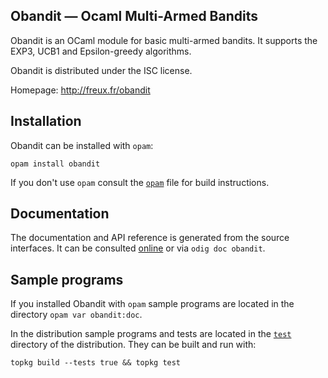 Obandit — Ocaml Multi-Armed Bandits
-------------------------------------------------------------------------------

Obandit is an OCaml module for basic multi-armed bandits. It supports the
EXP3, UCB1 and Epsilon-greedy algorithms.

Obandit is distributed under the ISC license.

Homepage: http://freux.fr/obandit  

## Installation

Obandit can be installed with `opam`:

    opam install obandit

If you don't use `opam` consult the [`opam`](opam) file for build
instructions.

## Documentation

The documentation and API reference is generated from the source
interfaces. It can be consulted [online][doc] or via `odig doc
obandit`.

[doc]: http://freux.fr/obandit/doc

## Sample programs

If you installed Obandit with `opam` sample programs are located in
the directory `opam var obandit:doc`.

In the distribution sample programs and tests are located in the
[`test`](test) directory of the distribution. They can be built and run
with:

    topkg build --tests true && topkg test 
